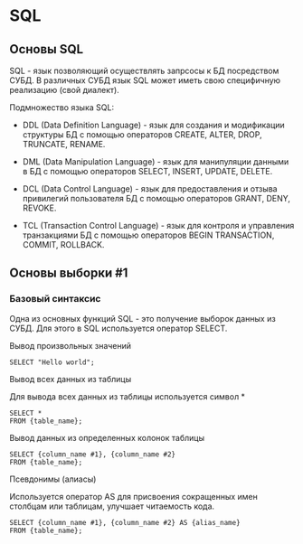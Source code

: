 
# SQL

## Основы SQL

SQL - язык позволяющий осуществлять запрсосы к БД посредством СУБД. В различных СУБД язык SQL может иметь свою специфичную реализацию (свой диалект).

Подмножество языка SQL:

- DDL (Data Definition Language) - язык для создания и модификации структуры БД с помощью операторов CREATE, ALTER, DROP, TRUNCATE, RENAME.

- DML (Data Manipulation Language) - язык для манипуляции данными в БД с помощью операторов SELECT, INSERT, UPDATE, DELETE.
 
- DCL (Data Control Language) - язык для предоставления и отзыва привилегий пользователя БД с помощью операторов GRANT, DENY, REVOKE. 

- TCL (Transaction Control Language) - язык для контроля и управления транзакциями БД с помощью операторов BEGIN TRANSACTION, COMMIT, ROLLBACK. 

## Основы выборки #1

### Базовый синтаксис

Одна из основных функций SQL - это получение выборок данных из СУБД. Для этого в SQL используется оператор SELECT.

Вывод произвольных значений

    SELECT "Hello world";

Вывод всех данных из таблицы

Для вывода всех данных из таблицы используется символ *

    SELECT * 
    FROM {table_name};

Вывод данных из определенных колонок таблицы 

    SELECT {column_name #1}, {column_name #2} 
    FROM {table_name};

Псевдонимы (алиасы)

Используется оператор AS для присвоения сокращенных имен столбцам или таблицам, улучшает читаемость кода.

    SELECT {column_name #1}, {column_name #2} AS {alias_name} 
    FROM {table_name};





